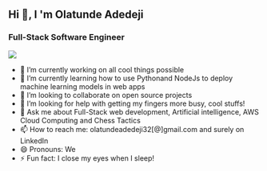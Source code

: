 ##  Hi 👋, I 'm Olatunde Adedeji
### Full-Stack Software Engineer
![](https://komarev.com/ghpvc/?username=olatundeadedeji&color=green)

<ul>
<li>🔭 I’m currently working on all cool things possible</li>
<li>🌱 I’m currently learning how to use Pythonand NodeJs to deploy machine learning models in web apps</li>
<li>👯 I’m looking to collaborate on open source projects</li>
<li>🤔 I’m looking for help with getting my fingers more busy, cool stuffs!</li>
<li>💬 Ask me about Full-Stack web development, Artificial intelligence, AWS Cloud Computing and Chess Tactics</li>
<li>📫 How to reach me: olatundeadedeji32[@]gmail.com and surely on <Link>LinkedIn</Link></li>
<li>😄 Pronouns: We</li>
<li>⚡ Fun fact: I close my eyes when I sleep!</li>
  </ul>


